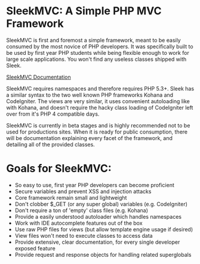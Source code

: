 SleekMVC: A Simple PHP MVC Framework
===
SleekMVC is first and foremost a simple framework, meant to be easily consumed by the most novice of
PHP developers. It was specifically built to be used by first year PHP students while being flexible
enough to work for large scale applications. You won't find any useless classes shipped with Sleek.

[SleekMVC Documentation](https://github.com/tlhunter/sleekmvc-app/wiki)

SleekMVC requires namespaces and therefore requires PHP 5.3+. Sleek has a similar syntax to the two
well known PHP frameworks Kohana and CodeIgniter. The views are very similar, it uses convenient
autoloading like with Kohana, and doesn't require the hacky class loading of CodeIgniter left over
from it's PHP 4 compatible days.

SleekMVC is currently in beta stages and is highly recommended not to be used for productions sites.
When it is ready for public consumption, there will be documentation explaining every facet of the
framework, and detailing all of the provided classes.

Goals for SleekMVC:
==
* So easy to use, first year PHP developers can become proficient
* Secure variables and prevent XSS and injection attacks
* Core framework remain small and lightweight
* Don't clobber $_GET (or any super global) variables (e.g. CodeIgniter)
* Don't require a ton of 'empty' class files (e.g. Kohana)
* Provide a easily understood autoloader which handles namespaces
* Work with IDE autocomplete features out of the box
* Use raw PHP files for views (but allow template engine usage if desired)
* View files won't need to execute classes to access data
* Provide extensive, clear documentation, for every single developer exposed feature
* Provide request and response objects for handling related superglobals
